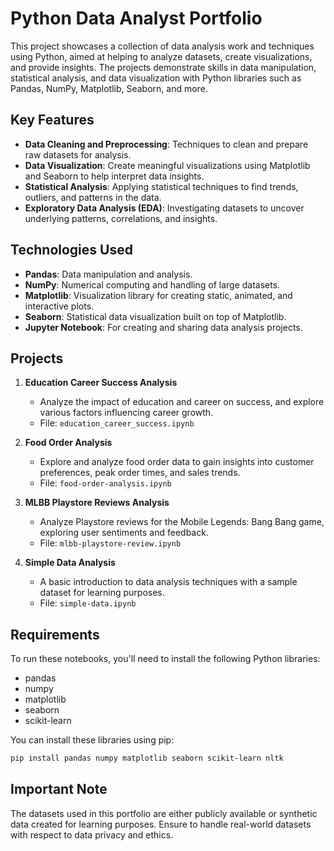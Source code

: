 # Python Data Analyst Portfolio

This project showcases a collection of data analysis work and techniques using Python, aimed at helping to analyze datasets, create visualizations, and provide insights. The projects demonstrate skills in data manipulation, statistical analysis, and data visualization with Python libraries such as Pandas, NumPy, Matplotlib, Seaborn, and more.

## Key Features

- **Data Cleaning and Preprocessing**: Techniques to clean and prepare raw datasets for analysis.
- **Data Visualization**: Create meaningful visualizations using Matplotlib and Seaborn to help interpret data insights.
- **Statistical Analysis**: Applying statistical techniques to find trends, outliers, and patterns in the data.
- **Exploratory Data Analysis (EDA)**: Investigating datasets to uncover underlying patterns, correlations, and insights.

## Technologies Used

- **Pandas**: Data manipulation and analysis.
- **NumPy**: Numerical computing and handling of large datasets.
- **Matplotlib**: Visualization library for creating static, animated, and interactive plots.
- **Seaborn**: Statistical data visualization built on top of Matplotlib.
- **Jupyter Notebook**: For creating and sharing data analysis projects.

## Projects

1. **Education Career Success Analysis**  
   - Analyze the impact of education and career on success, and explore various factors influencing career growth.  
   - File: `education_career_success.ipynb`

2. **Food Order Analysis**  
   - Explore and analyze food order data to gain insights into customer preferences, peak order times, and sales trends.  
   - File: `food-order-analysis.ipynb`

3. **MLBB Playstore Reviews Analysis**  
   - Analyze Playstore reviews for the Mobile Legends: Bang Bang game, exploring user sentiments and feedback.  
   - File: `mlbb-playstore-review.ipynb`

4. **Simple Data Analysis**  
   - A basic introduction to data analysis techniques with a sample dataset for learning purposes.  
   - File: `simple-data.ipynb`

## Requirements

To run these notebooks, you'll need to install the following Python libraries:

- pandas
- numpy
- matplotlib
- seaborn
- scikit-learn

You can install these libraries using pip:

```bash
pip install pandas numpy matplotlib seaborn scikit-learn nltk
```

## Important Note

The datasets used in this portfolio are either publicly available or synthetic data created for learning purposes. Ensure to handle real-world datasets with respect to data privacy and ethics.
